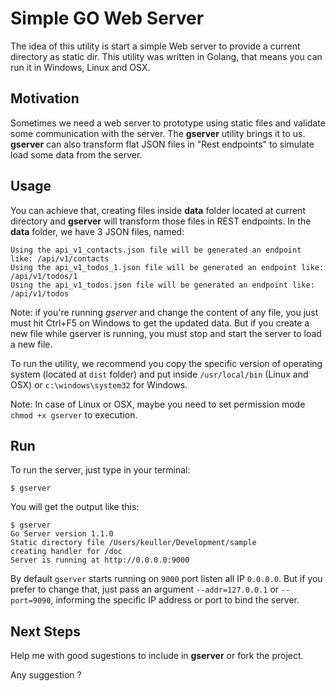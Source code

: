 Simple GO Web Server
====================

The idea of this utility is start a simple Web server to provide a current directory as static dir.
This utility was written in Golang, that means you can run it in Windows, Linux and OSX.

Motivation
-------------
Sometimes we need a web server to prototype using static files and validate some communication with the server. The **gserver** utility brings it to us. **gserver** can also transform flat JSON files in "Rest endpoints" to simulate load some data from the server.

Usage
-------
You can achieve that, creating files inside **data** folder located at current directory and **gserver** will transform those files in REST endpoints. In the  **data** folder, we have 3 JSON files, named:

```
Using the api_v1_contacts.json file will be generated an endpoint like: /api/v1/contacts
Using the api_v1_todos_1.json file will be generated an endpoint like: /api/v1/todos/1
Using the api_v1_todos.json file will be generated an endpoint like: /api/v1/todos
```

Note: if you're running *gserver* and change the content of any file, you just must hit Ctrl+F5 on Windows to get the updated data. But if you create a new file while gserver is running, you must stop and start the server to load a new file.

To run the utility, we recommend you copy the specific version of operating system (located at ```dist``` folder) and put inside ```/usr/local/bin``` (Linux and OSX) or ```c:\windows\system32``` for Windows.

Note: In case of Linux or OSX, maybe you need to set permission mode ```chmod +x gserver``` to execution.

Run
----
To run the server, just type in your terminal:
```
$ gserver
```
You will get the output like this:
```
$ gserver
Go Server version 1.1.0
Static directory file /Users/keuller/Development/sample
creating handler for /doc
Server is running at http://0.0.0.0:9000
```

By default ```gserver``` starts running on ```9000``` port listen all IP ```0.0.0.0```. But if you prefer to change that, just pass an argument ```--addr=127.0.0.1``` or ```--port=9090```, informing the specific IP address or port to bind the server.

Next Steps
-----------
Help me with good sugestions to include in **gserver** or fork the project.

Any suggestion ?
